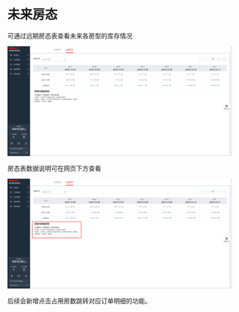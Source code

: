 # 未来房态

可通过远期房态表查看未来各房型的库存情况

![&#x8FDC;&#x671F;&#x623F;&#x6001;&#x56FE;](../../.gitbook/assets/image%20%28569%29.png)

  
房态表数据说明可在网页下方查看

![&#x7F51;&#x9875;&#x4E0B;&#x65B9;&#x53EF;&#x89C1;&#x623F;&#x6001;&#x8BF4;&#x660E;](../../.gitbook/assets/image%20%28541%29.png)

  
后续会新增点击占用房数跳转对应订单明细的功能。

